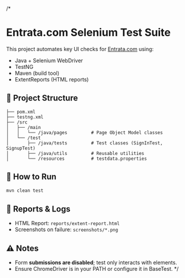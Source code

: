 /*
# Entrata.com Selenium Test Suite

This project automates key UI checks for [Entrata.com](https://www.entrata.com) using:
- Java + Selenium WebDriver
- TestNG
- Maven (build tool)
- ExtentReports (HTML reports)

## 🔧 Project Structure

```
├── pom.xml
├── testng.xml
├── /src
│   ├── /main
│   │   └── /java/pages         # Page Object Model classes
│   └── /test
│       ├── /java/tests         # Test classes (SignInTest, SignupTest)
│       ├── /java/utils         # Reusable utilities
│       └── /resources          # testdata.properties
```

## 🧪 How to Run

```bash
mvn clean test
```

## 📄 Reports & Logs

- HTML Report: `reports/extent-report.html`
- Screenshots on failure: `screenshots/*.png`

## ⚠️ Notes
- Form **submissions are disabled**; test only interacts with elements.
- Ensure ChromeDriver is in your PATH or configure it in BaseTest.
*/
